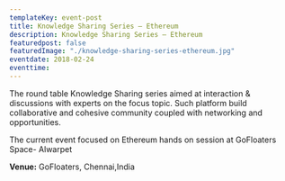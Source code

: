 ```yaml
---
templateKey: event-post
title: Knowledge Sharing Series – Ethereum
description: Knowledge Sharing Series – Ethereum
featuredpost: false
featuredImage: "./knowledge-sharing-series-ethereum.jpg"
eventdate: 2018-02-24
eventtime: 
---
```


<!--StartFragment-->

The round table Knowledge Sharing series aimed at interaction & discussions with experts on the focus topic. Such platform build collaborative and cohesive community coupled with networking and opportunities.

The current event focused on Ethereum hands on session at GoFloaters Space- Alwarpet

**Venue:**
GoFloaters, Chennai,India

<!--EndFragment-->
